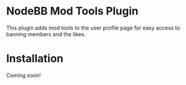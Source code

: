 NodeBB Mod Tools Plugin
======================

This plugin adds mod tools to the user profile page for easy access to banning members and the likes.

Installation
======================
Coming soon!
